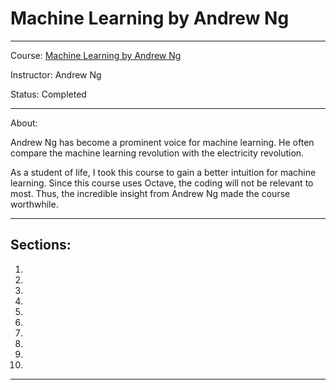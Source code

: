 # Machine Learning by Andrew Ng
---
Course: [Machine Learning by Andrew Ng](https://www.coursera.org/learn/machine-learning/home/welcome)

Instructor: Andrew Ng

Status: Completed

---
About:

Andrew Ng has become a prominent voice for machine learning. He often compare the machine learning revolution with the electricity revolution.

As a student of life, I took this course to gain a better intuition for machine learning. Since this course uses Octave, the coding
will not be relevant to most. Thus, the incredible insight from Andrew Ng made the course worthwhile.

---
## Sections:
1. [](https://github.com/alexguanga/udemy-machine-learning-a-z/tree/master/01_DataPreprocessing)
2. [](https://github.com/alexguanga/udemy-machine-learning-a-z/tree/master/02_Regression)
3. [](https://github.com/alexguanga/udemy-machine-learning-a-z/tree/master/03_Classification)
4. [](https://github.com/alexguanga/udemy-machine-learning-a-z/tree/master/04_Clustering)
5. [](https://github.com/alexguanga/udemy-machine-learning-a-z/tree/master/05_AssociationRuleLearning)
6. [](https://github.com/alexguanga/udemy-machine-learning-a-z/tree/master/06_ReinforcementLearning)
7. [](https://github.com/alexguanga/udemy-machine-learning-a-z/tree/master/07_NaturalLanguageProcessing)
8. [](https://github.com/alexguanga/udemy-machine-learning-a-z/tree/master/08_DeepLearning)
9. [](https://github.com/alexguanga/udemy-machine-learning-a-z/tree/master/09_DimensionalityReduction)
10. [](https://github.com/alexguanga/udemy-machine-learning-a-z/tree/master/10_ModelSelectionBoosting)
---
